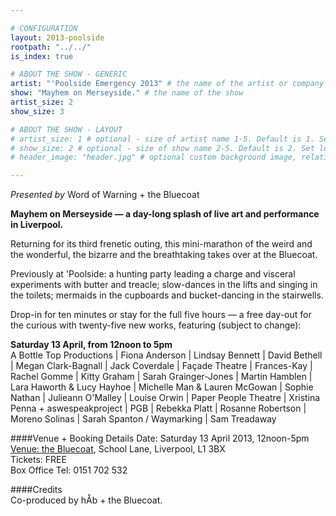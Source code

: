 ```yaml
---

# CONFIGURATION
layout: 2013-poolside
rootpath: "../../"
is_index: true

# ABOUT THE SHOW - GENERIC
artist: "'Poolside Emergency 2013" # the name of the artist or company
show: "Mayhem on Merseyside." # the name of the show
artist_size: 2
show_size: 3

# ABOUT THE SHOW - LAYOUT
# artist_size: 1 # optional - size of artist name 1-5. Default is 1. Set longer names to lower values
# show_size: 2 # optional - size of show name 2-5. Default is 2. Set longer names to lower values
# header_image: "header.jpg" # optional custom background image, relative to current page

---
```

*Presented by* Word of Warning + the Bluecoat          
        
**Mayhem on Merseyside — a day-long splash of live art and performance in Liverpool.**
       
Returning for its third frenetic outing, this mini-marathon of the weird and the wonderful, the bizarre and the breathtaking takes over at the Bluecoat.

Previously at 'Poolside: a hunting party leading a charge and visceral experiments with butter and treacle; slow-dances in the lifts and singing in the toilets; mermaids in the cupboards and bucket-dancing in the stairwells.

Drop-in for ten minutes or stay for the full five hours — a free day-out for the curious with twenty-five new works, featuring (subject to change):    

**Saturday 13 April, from 12noon to 5pm**        
A Bottle Top Productions | Fiona Anderson | Lindsay Bennett | David Bethell | Megan Clark-Bagnall | Jack Coverdale | Façade Theatre | Frances-Kay | Rachel Gomme | Kitty Graham | Sarah Grainger-Jones | Martin Hamblen | Lara Haworth & Lucy Hayhoe | Michelle Man & Lauren McGowan | Sophie Nathan | Julieann O'Malley | Louise Orwin | Paper People Theatre | Xristina Penna + aswespeakproject | PGB | Rebekka Platt | Rosanne Robertson | Moreno Solinas | Sarah Spanton / Waymarking | Sam Treadaway   

####Venue + Booking Details
Date: Saturday 13 April 2013, 12noon-5pm    
[Venue: the Bluecoat](http://www.thebluecoat.org.uk/content/index/visitor-info), School Lane, Liverpool, L1 3BX    
Tickets: FREE    
Box Office Tel: 0151 702 532    

####Credits         
Co-produced by hÅb + the Bluecoat.
